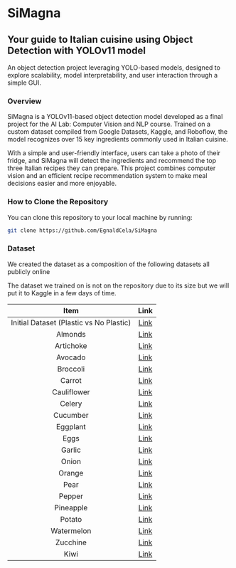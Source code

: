# SiMagna

## Your guide to Italian cuisine using Object Detection with YOLOv11 model
An object detection project leveraging YOLO-based models, designed to explore scalability, model interpretability, and user interaction through a simple GUI.

### Overview
SiMagna is a YOLOv11-based object detection model developed as a final project for the AI Lab: Computer Vision and NLP course. Trained on a custom dataset compiled from Google Datasets, Kaggle, and Roboflow, the model recognizes over 15 key ingredients commonly used in Italian cuisine.

With a simple and user-friendly interface, users can take a photo of their fridge, and SiMagna will detect the ingredients and recommend the top three Italian recipes they can prepare. This project combines computer vision and an efficient recipe recommendation system to make meal decisions easier and more enjoyable.

### How to Clone the Repository

You can clone this repository to your local machine by running:

```bash
git clone https://github.com/EgnaldCela/SiMagna
```

### Dataset
We created the dataset as a composition of the following datasets all publicly online

The dataset we trained on is not on the repository due to its size but we will put it to Kaggle in a few days of time.

| Item                                    | Link                                                                                                               |
|:---------------------------------------:|:------------------------------------------------------------------------------------------------------------------:|
| Initial Dataset (Plastic vs No Plastic) | [Link](https://www.kaggle.com/datasets/kvnpatel/fruits-vegetable-detection-for-yolov4)                             |
| Almonds                                 | [Link](https://universe.roboflow.com/graduation-project-3v6ak/almond-29qgg)                                        |
| Artichoke                               | [Link](https://universe.roboflow.com/stock-qxdzf/artichoke-73ac4)                                                  |
| Avocado                                 | [Link](https://universe.roboflow.com/proyectos-damd8/tac-aguacate)                                                 |
| Broccoli                                | [Link](https://universe.roboflow.com/ruhuna-university/broccoli-0vnp7)                                             |
| Carrot                                  | [Link](https://universe.roboflow.com/ll-hui4x/carrot-943kx)                                                        |
| Cauliflower                             | [Link](https://universe.roboflow.com/swarajs-workspace/cauli-flower-detection)                                     |
| Celery                                  | [Link](https://universe.roboflow.com/dolazy7-gmail-com-3vj05/salary-lv1wl)                                         |
| Cucumber                                | [Link](https://universe.roboflow.com/verduras3-ob6hf/cucumber-kfj5b)                                               |
| Eggplant                                | [Link](https://universe.roboflow.com/2024718/eggplant-0qmah/dataset/2#)                                            |
| Eggs                                    | [Link](https://universe.roboflow.com/husni-lxvti/egg-detection-4hdsb/images/5iwThITU9Ui2sh4PAUNE)                  |
| Garlic                                  | [Link](https://universe.roboflow.com/garlic-hnnap/garlic-qu0jc)                                                    |
| Onion                                   | [Link](http://universe.roboflow.com/innovers/onion-kkqz1)                                                          |
| Orange                                  | [Link](https://universe.roboflow.com/fruits-classification-hboap/oranges-1ijib)                                    |
| Pear                                    | [Link](http://universe.roboflow.com/yosra-projects/pear-b4goe)                                                     |
| Pepper                                  | [Link](https://universe.roboflow.com/dnn-eyemj/dnn-assignmnent)                                                    |
| Pineapple                               | [Link](https://universe.roboflow.com/teppybugz/pineapple-cw9jp)                                                    |
| Potato                                  | [Link](https://universe.roboflow.com/xd-ye7gn/potato-jzlo9/dataset/1)                                              |
| Watermelon                              | [Link](https://universe.roboflow.com/fruits-classification-hboap/watermelon-6niks/dataset/5)                       |
| Zucchine                                | [Link](https://universe.roboflow.com/pruebas-de-200/zucchini-an4mt)                                                |
| Kiwi                                    | [Link](https://universe.roboflow.com/1-foxmi/my-first-project-dzbzz/dataset/2)                                     |